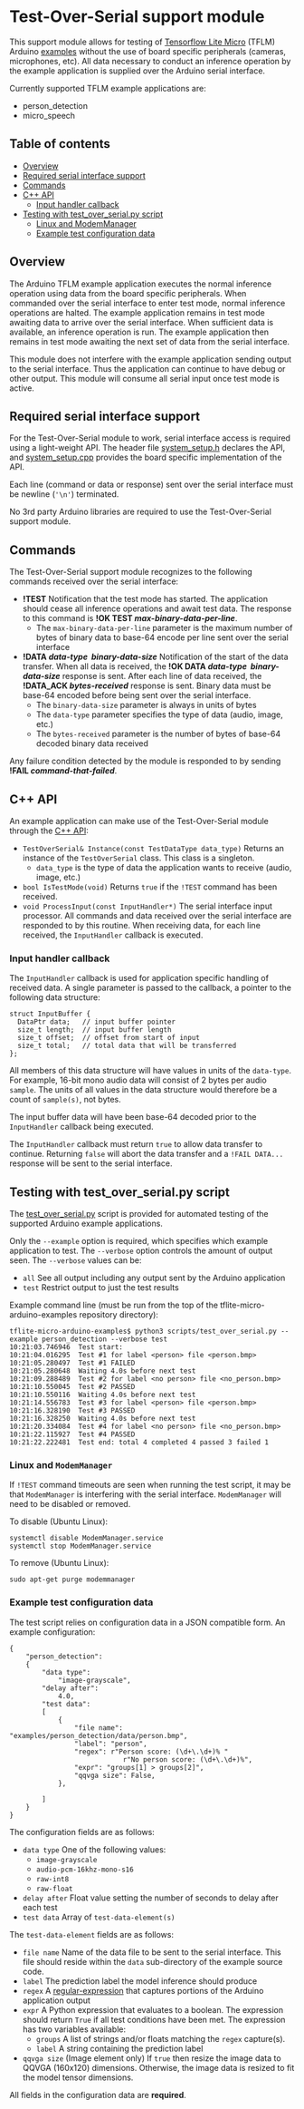 # Test-Over-Serial support module

This support module allows for testing of
[Tensorflow Lite Micro](https://www.tensorflow.org/lite/microcontrollers) (TFLM)
Arduino [examples](/examples) without the use of board specific peripherals (cameras, microphones, etc).
All data necessary to conduct an inference operation by the example application is supplied over the Arduino serial interface.

Currently supported TFLM example applications are:
- person_detection
- micro_speech

## Table of contents
<!--ts-->
   * [Overview](#overview)
   * [Required serial interface support](#required-serial-interface-support)
   * [Commands](#commands)
   * [C++ API](#c-api)
      * [Input handler callback](#input-handler-callback)
   * [Testing with test_over_serial.py script](#testing-with-test_over_serialpy-script)
      * [Linux and ModemManager](#linux-and-modemmanager)
      * [Example test configuration data](#example-test-configuration-data)
<!--te-->

## Overview

The Arduino TFLM example application executes the normal inference operation using data from the board specific peripherals.  When commanded over the serial interface to enter test mode, normal inference operations are halted.  The example application remains in test mode awaiting data to arrive over the serial interface.  When sufficient data is available, an inference operation is run.  The example application then remains in test mode awaiting the next set of data from the serial interface.

This module does not interfere with the example application sending output to the serial interface.  Thus the application can continue to have debug or other output.  This module will consume all serial input once test mode is active.

## Required serial interface support

For the Test-Over-Serial module to work, serial interface access is required using a light-weight API.  The header file [system_setup.h](/src/tensorflow/lite/micro/system_setup.h) declares the API, and [system_setup.cpp](/src/tensorflow/lite/micro/system_setup.cpp) provides the board specific implementation of the API.

Each line (command or data or response) sent over the serial interface must be newline (`'\n'`) terminated.

No 3rd party Arduino libraries are required to use the Test-Over-Serial support module.

## Commands

The Test-Over-Serial support module recognizes to the following commands received over the serial interface:
- **!TEST** Notification that the test mode has started.  The application should cease all inference operations and await test data.  The response to this command is **!OK TEST _max-binary-data-per-line_**.
    - The `max-binary-data-per-line` parameter is the maximum number of bytes of binary data to base-64 encode per line sent over the serial interface
- **!DATA _data-type_ &nbsp;_binary-data-size_** Notification of the start of the data transfer.  When all data is received, the **!OK DATA _data-type_ &nbsp;_binary-data-size_** response is sent.  After each line of data received, the **!DATA_ACK _bytes-received_** response is sent.  Binary data must be base-64 encoded before being sent over the serial interface.
    - The `binary-data-size` parameter is always in units of bytes
    - The `data-type` parameter specifies the type of data (audio, image, etc.)
    - The `bytes-received` parameter is the number of bytes of base-64 decoded binary data received

Any failure condition detected by the module is responded to by sending **!FAIL _command-that-failed_**.

## C++ API

An example application can make use of the Test-Over-Serial module through the [C++ API](/src/test_over_serial/test_over_serial.h):
- `TestOverSerial& Instance(const TestDataType data_type)` Returns an instance of the `TestOverSerial` class.  This class is a singleton.
    - `data_type` is the type of data the application wants to receive (audio, image, etc.)
- `bool IsTestMode(void)` Returns `true` if the `!TEST` command has been received.
- `void ProcessInput(const InputHandler*)` The serial interface input processor.  All commands and data received over the serial interface are responded to by this routine.  When receiving data, for each line received, the `InputHandler` callback is executed.

### Input handler callback

The `InputHandler` callback is used for application specific handling of received data.  A single parameter is passed to the callback, a pointer to the following data structure:
```
struct InputBuffer {
  DataPtr data;   // input buffer pointer
  size_t length;  // input buffer length
  size_t offset;  // offset from start of input
  size_t total;   // total data that will be transferred
};
```
All members of this data structure will have values in units of the `data-type`.  For example, 16-bit mono audio data will consist of 2 bytes per audio `sample`.  The units of all values in the data structure would therefore be a count of `sample(s)`, not bytes.

The input buffer data will have been base-64 decoded prior to the `InputHandler` callback being executed.

The `InputHandler` callback must return `true` to allow data transfer to continue.  Returning `false` will abort the data transfer and a `!FAIL DATA...` response will be sent to the serial interface.

## Testing with test_over_serial.py script

The [test_over_serial.py](/scripts/test_over_serial.py) script is provided for automated testing of the supported Arduino example applications.

Only the `--example` option is required, which specifies which example application to test.  The `--verbose` option controls the amount of output seen.  The `--verbose` values can be:
- `all` See all output including any output sent by the Arduino application
- `test` Restrict output to just the test results

Example command line (must be run from the top of the tflite-micro-arduino-examples repository directory):
```
tflite-micro-arduino-examples$ python3 scripts/test_over_serial.py --example person_detection --verbose test
10:21:03.746946  Test start:
10:21:04.016295  Test #1 for label <person> file <person.bmp>
10:21:05.280497  Test #1 FAILED
10:21:05.280648  Waiting 4.0s before next test
10:21:09.288489  Test #2 for label <no person> file <no_person.bmp>
10:21:10.550045  Test #2 PASSED
10:21:10.550116  Waiting 4.0s before next test
10:21:14.556783  Test #3 for label <person> file <person.bmp>
10:21:16.328190  Test #3 PASSED
10:21:16.328250  Waiting 4.0s before next test
10:21:20.334084  Test #4 for label <no person> file <no_person.bmp>
10:21:22.115927  Test #4 PASSED
10:21:22.222481  Test end: total 4 completed 4 passed 3 failed 1
```
### Linux and `ModemManager`

If `!TEST` command timeouts are seen when running the test script, it may be that `ModemManager` is interfering with the serial interface.  `ModemManager` will need to be disabled or removed.

To disable (Ubuntu Linux):
```
systemctl disable ModemManager.service
systemctl stop ModemManager.service
```

To remove (Ubuntu Linux):
```
sudo apt-get purge modemmanager
```

### Example test configuration data

The test script relies on configuration data in a JSON compatible form. An example configuration:
```
{
    "person_detection":
    {
        "data type":
            "image-grayscale",
        "delay after":
            4.0,
        "test data":
        [
            {
                "file name": "examples/person_detection/data/person.bmp",
                "label": "person",
                "regex": r"Person score: (\d+\.\d+)% "
                            r"No person score: (\d+\.\d+)%",
                "expr": "groups[1] > groups[2]",
                "qqvga size": False,
            },

        ]
    }
}
```

The configuration fields are as follows:
- `data type` One of the following values:
    - `image-grayscale`
    - `audio-pcm-16khz-mono-s16`
    - `raw-int8`
    - `raw-float`
- `delay after` Float value setting the number of seconds to delay after each test
- `test data` Array of `test-data-element(s)`

The `test-data-element` fields are as follows:
- `file name` Name of the data file to be sent to the serial interface.  This file should reside within the `data` sub-directory of the example source code.
- `label` The prediction label the model inference should produce
- `regex` A [regular-expression](https://docs.python.org/3/library/re.html) that captures portions of the Arduino application output
- `expr` A Python expression that evaluates to a boolean.  The expression should return `True` if all test conditions have been met.  The expression has two variables available:
    - `groups` A list of strings and/or floats matching the `regex` capture(s).
    - `label` A string containing the prediction label
- `qqvga size` (Image element only) If `true` then resize the image data to QQVGA (160x120) dimensions.  Otherwise, the image data is resized to fit the model tensor dimensions.

All fields in the configuration data are **required**.
